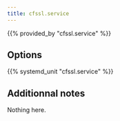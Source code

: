 ```yaml
---
title: cfssl.service
---
```


{{% provided_by "cfssl.service" %}}

## Options

{{% systemd_unit "cfssl.service" %}}

## Additionnal notes

Nothing here.